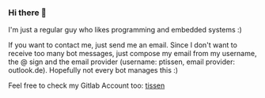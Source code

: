 ### Hi there 👋

I'm just a regular guy who likes programming and embedded systems :)

If you want to contact me, just send me an email. Since I don't want to receive too many bot messages, just compose my email from my username, the @ sign and the email provider (username: ptissen, email provider: outlook.de). Hopefully not every bot manages this :)

Feel free to check my Gitlab Account too: [tissen](https://gitlab.com/Tissen)

<!--
**ptissen/ptissen** is a ✨ _special_ ✨ repository because its `README.md` (this file) appears on your GitHub profile.

Here are some ideas to get you started:

- 🔭 I’m currently working on ...
- 🌱 I’m currently learning ...
- 👯 I’m looking to collaborate on ...
- 🤔 I’m looking for help with ...
- 💬 Ask me about ...
- 📫 How to reach me: ...
- 😄 Pronouns: ...
- ⚡ Fun fact: ...
-->
